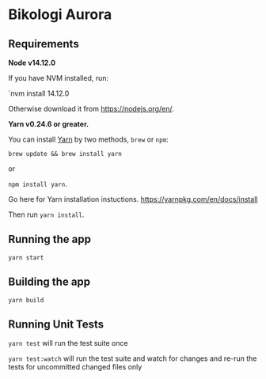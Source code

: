 # Bikologi Aurora

## Requirements

**Node v14.12.0**

If you have NVM installed, run:

`nvm install 14.12.0

Otherwise download it from https://nodejs.org/en/.

**Yarn v0.24.6 or greater.**

You can install [Yarn](https://yarnpkg.com/en/) by two methods, `brew` or `npm`:

`brew update && brew install yarn`

or 

`npm install yarn`.

Go here for Yarn installation instuctions. https://yarnpkg.com/en/docs/install

Then run `yarn install`.

## Running the app
`yarn start`

## Building the app
`yarn build`

## Running Unit Tests
`yarn test` will run the test suite once

`yarn test:watch` will run the test suite and watch for changes and re-run the tests for uncommitted changed files only
